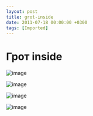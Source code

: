 ```yaml
---
layout: post
title: grot-inside
date: 2011-07-18 00:00:00 +0300
tags: [Imported]
---
```

# Грот inside

![image](http://media.tumblr.com/tumblr_lojiq3P2K01qfp23s.jpg)

![image](http://media.tumblr.com/tumblr_lojishwtrX1qfp23s.jpg)

![image](http://media.tumblr.com/tumblr_lojj4nHSih1qfp23s.jpg)

![image](http://media.tumblr.com/tumblr_lojiw1mnpP1qfp23s.jpg)